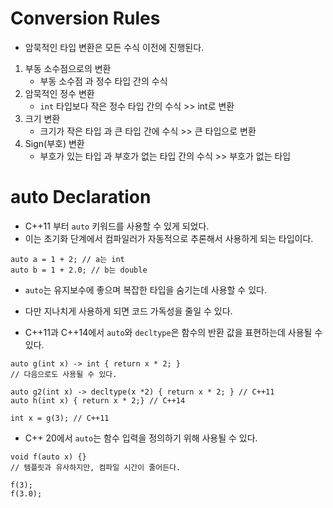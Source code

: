 # Conversion Rules
- 암묵적인 타입 변환은 모든 수식 이전에 진행된다.
1. 부동 소수점으로의 변환
	- 부동 소수점 과 정수 타입 간의 수식
1. 암묵적인 정수 변환
	- `int` 타입보다 작은 정수 타입 간의 수식 >> int로 변환
2. 크기 변환
	- 크기가 작은 타입 과 큰 타입 간에 수식 >> 큰 타입으로 변환
3. Sign(부호) 변환
	- 부호가 있는 타입 과 부호가 없는 타입 간의 수식 >> 부호가 없는 타입
# auto Declaration
- C++11 부터 `auto` 키워드를 사용할 수 있게 되었다.
- 이는 초기화 단계에서 컴파일러가 자동적으로 추론해서 사용하게 되는 타입이다.
```
auto a = 1 + 2; // a는 int
auto b = 1 + 2.0; // b는 double
```
- `auto`는 유지보수에 좋으며 복잡한 타입을 숨기는데 사용할 수 있다.
- 다만 지나치게 사용하게 되면 코드 가독성을 줄일 수 있다.

- C++11과 C++14에서 `auto`와 `decltype`은 함수의 반환 값을 표현하는데 사용될 수 있다.
```
auto g(int x) -> int { return x * 2; }
// 다음으로도 사용될 수 있다.

auto g2(int x) -> decltype(x *2) { return x * 2; } // C++11
auto h(int x) { return x * 2;} // C++14

int x = g(3); // C++11
```
- C++ 20에서 `auto`는 함수 입력을 정의하기 위해 사용될 수 있다.
```
void f(auto x) {}
// 템플릿과 유사하지만, 컴파일 시간이 줄어든다.

f(3);
f(3.0);
```